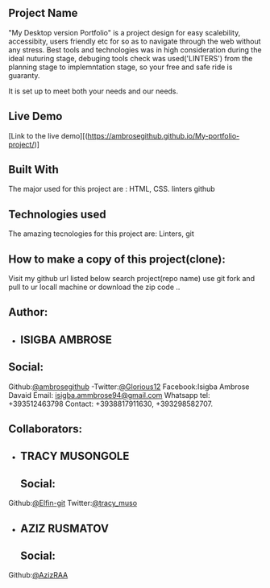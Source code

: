## Project Name

"My Desktop version Portfolio"  is a project design for easy scalebility, accessibity, users friendly etc for so as to navigate through the web without any stress. Best tools and technologies was in high consideration during the ideal nuturing stage, debuging tools check was used('LINTERS') from the planning stage to implemntation stage, so your free and safe ride is guaranty.

It is set up to meet both your needs and our needs. 

## Live Demo 
[Link to the live demo][(https://ambrosegithub.github.io/My-portfolio-project/)]

## Built With
The major used for this project are : 
HTML,
CSS.
linters
github

## Technologies used
The amazing tecnologies for this project are:
Linters,
git
 ## How to  make a copy of this project(clone):
 Visit my github url listed below
 search project(repo name)
 use git fork and pull to ur locall machine or download the zip code .. 

## Author:

- ## ISIGBA AMBROSE
 ## Social:
 Github:[@ambrosegithub](https://github.com/Ambrosegithub)
-Twitter:[@Glorious12](https:mobile.twitter.com/Glorious851)
 Facebook:Isigba Ambrose Davaid
 Email: isigba.ammbrose94@gmail.com
 Whatsapp tel: +393512463798
 Contact: +3938817911630, +393298582707.
 
 ## Collaborators:
 
- ## TRACY MUSONGOLE
  ## Social:
 Github:[@Elfin-git](https://github.com/Elfin-git)
 Twitter:[@tracy_muso](https://twitter.com/tracy_muso)
 
- ## AZIZ RUSMATOV
  ## Social:
 Github:[@AzizRAA](https://github.com/AzizRAA)
 

 
 
